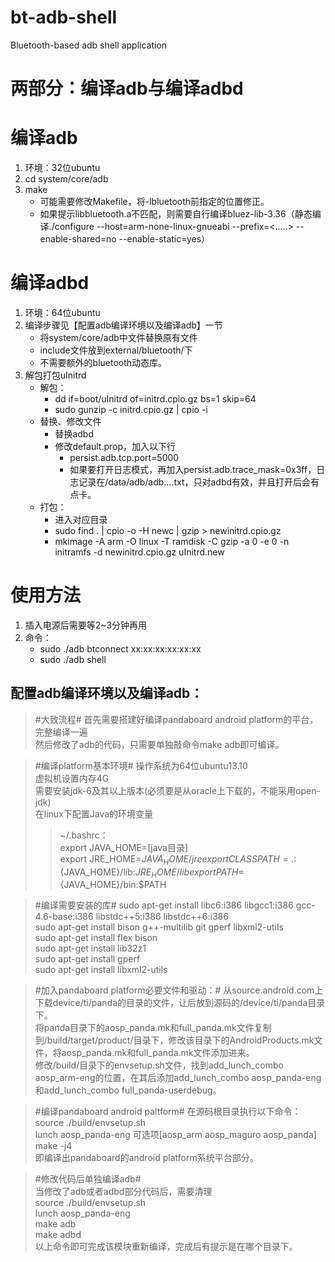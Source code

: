 bt-adb-shell
============

Bluetooth-based adb shell application

# 两部分：编译adb与编译adbd
# 编译adb
1. 环境：32位ubuntu
2. cd system/core/adb
3. make
    * 可能需要修改Makefile，将-lbluetooth前指定的位置修正。
    * 如果提示libbluetooth.a不匹配，则需要自行编译bluez-lib-3.36（静态编译./configure --host=arm-none-linux-gnueabi --prefix=<.....> --enable-shared=no --enable-static=yes）

# 编译adbd
1. 环境：64位ubuntu
2. 编译步骤见【配置adb编译环境以及编译adb】一节
    * 将system/core/adb中文件替换原有文件
    * include文件放到external/bluetooth/下
    * 不需要额外的bluetooth动态库。
3. 解包打包uInitrd
    * 解包：
      * dd if=boot/uInitrd of=initrd.cpio.gz bs=1 skip=64
      * sudo gunzip -c initrd.cpio.gz | cpio -i
    * 替换、修改文件
      * 替换adbd
      * 修改default.prop，加入以下行
        * persist.adb.tcp.port=5000
        * 如果要打开日志模式，再加入persist.adb.trace_mask=0x3ff，日志记录在/data/adb/adb....txt，只对adbd有效，并且打开后会有点卡。
    * 打包：
      * 进入对应目录
      * sudo find . | cpio -o -H newc | gzip > newinitrd.cpio.gz
      * mkimage -A arm -O linux -T ramdisk -C gzip -a 0 -e 0 -n initramfs -d newinitrd.cpio.gz uInitrd.new

# 使用方法
1. 插入电源后需要等2~3分钟再用
2. 命令：
    * sudo ./adb btconnect xx:xx:xx:xx:xx:xx
    * sudo ./adb shell



配置adb编译环境以及编译adb：
---------------
>#大致流程#
>首先需要搭建好编译pandaboard android platform的平台，完整编译一遍   
>然后修改了adb的代码，只需要单独敲命令make adb即可编译。   

>#编译platform基本环境#
>操作系统为64位ubuntu13.10    
>虚拟机设置内存4G   
>需要安装jdk-6及其以上版本(必须要是从oracle上下载的，不能采用open-jdk)   
>在linux下配置Java的环境变量   
>>~/.bashrc：   
>>export JAVA_HOME=[java目录]   
>>export JRE_HOME=${JAVA_HOME}/jre   
>>export CLASSPATH=.:${JAVA_HOME}/lib:${JRE_HOME}/lib   
>>export PATH=${JAVA_HOME}/bin:$PATH   
    
>#编译需要安装的库#
>sudo apt-get install libc6:i386 libgcc1:i386 gcc-4.6-base:i386 libstdc++5:i386 libstdc++6:i386    
>sudo apt-get install bison g++-multilib git gperf libxml2-utils    
>sudo apt-get install flex bison   
>sudo apt-get install lib32z1   
>sudo apt-get install gperf   
>sudo apt-get  install libxml2-utils   

>#加入pandaboard platform必要文件和驱动：#
>从source.android.com上下载device/ti/panda的目录的文件，让后放到源码的/device/ti/panda目录下。   
>将panda目录下的aosp_panda.mk和full_panda.mk文件复制到/build/target/product/目录下，修改该目录下的AndroidProducts.mk文件，将aosp_panda.mk和full_panda.mk文件添加进来。   
>修改/build/目录下的envsetup.sh文件，找到add_lunch_combo aosp_arm-eng的位置，在其后添加add_lunch_combo aosp_panda-eng和add_lunch_combo full_panda-userdebug。   

>#编译pandaboard android paltform#
>在源码根目录执行以下命令：   
>source ./build/envsetup.sh   
>lunch aosp_panda-eng 可选项[aosp_arm    aosp_maguro    aosp_panda]    
>make -j4   
>即编译出pandaboard的android platform系统平台部分。   

>#修改代码后单独编译adb#   
>当修改了adb或者adbd部分代码后，需要清理    
>source ./build/envsetup.sh    
>lunch aosp_panda-eng    
>make adb   
>make adbd   
>以上命令即可完成该模块重新编译，完成后有提示是在哪个目录下。    

